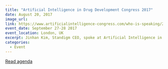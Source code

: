 ```yaml
---
title: "Artificial Intelligence in Drug Development Congress 2017"
date: August 20, 2017
image_url: 
link: https://www.artificialintelligence-congress.com/who-is-speaking/2016-speaker-line-up/
event_date: September 27-28 2017
event_location: London, UK
excerpt: Jinhan Kim, Standigm CEO, spoke at Artificial Intelligence in Drug Development Congress 2017.
categories:
  - Event
---
```


[Read agenda](https://www.artificialintelligence-congress.com/who-is-speaking/2016-speaker-line-up/)

